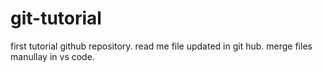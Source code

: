 # git-tutorial

first tutorial github repository.
read me file updated in git hub. merge files manullay in vs code.
